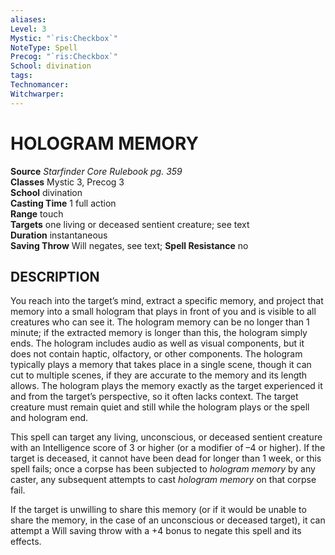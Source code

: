 ```yaml
---
aliases: 
Level: 3
Mystic: "`ris:Checkbox`"
NoteType: Spell
Precog: "`ris:Checkbox`"
School: divination 
tags: 
Technomancer: 
Witchwarper: 
---
```

# HOLOGRAM MEMORY

**Source** _Starfinder Core Rulebook pg. 359_  
**Classes** Mystic 3, Precog 3  
**School** divination  
**Casting Time** 1 full action  
**Range** touch  
**Targets** one living or deceased sentient creature; see text  
**Duration** instantaneous  
**Saving Throw** Will negates, see text; **Spell Resistance** no

## DESCRIPTION

You reach into the target’s mind, extract a specific memory, and project that memory into a small hologram that plays in front of you and is visible to all creatures who can see it. The hologram memory can be no longer than 1 minute; if the extracted memory is longer than this, the hologram simply ends. The hologram includes audio as well as visual components, but it does not contain haptic, olfactory, or other components. The hologram typically plays a memory that takes place in a single scene, though it can cut to multiple scenes, if they are accurate to the memory and its length allows. The hologram plays the memory exactly as the target experienced it and from the target’s perspective, so it often lacks context. The target creature must remain quiet and still while the hologram plays or the spell and hologram end.

This spell can target any living, unconscious, or deceased sentient creature with an Intelligence score of 3 or higher (or a modifier of –4 or higher). If the target is deceased, it cannot have been dead for longer than 1 week, or this spell fails; once a corpse has been subjected to _hologram memory_ by any caster, any subsequent attempts to cast _hologram memory_ on that corpse fail.

If the target is unwilling to share this memory (or if it would be unable to share the memory, in the case of an unconscious or deceased target), it can attempt a Will saving throw with a +4 bonus to negate this spell and its effects.